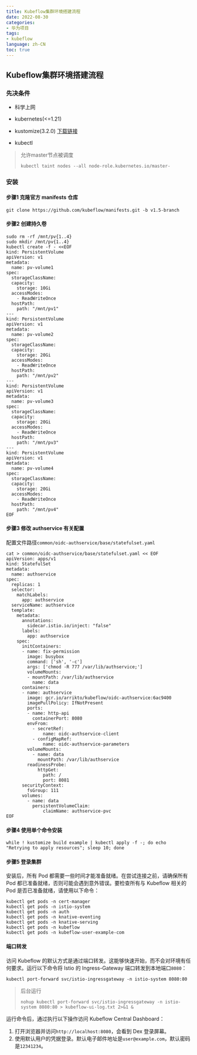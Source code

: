 ```yaml
---
title: Kubeflow集群环境搭建流程
date: 2022-08-30
categories:
- 华为项目
tags:
- kubeflow
language: zh-CN
toc: true
---
```


## Kubeflow集群环境搭建流程

### 先决条件

- 科学上网

- kubernetes(<=1.21)
- kustomize(3.2.0) [下载链接](https://github.com/kubernetes-sigs/kustomize/releases/tag/v3.2.0)
- kubectl

> 允许master节点被调度
>
> ```shell
> kubectl taint nodes --all node-role.kubernetes.io/master-
> ```

<!--more-->

### 安装

#### 步骤1 克隆官方 manifests 仓库

```shell
git clone https://github.com/kubeflow/manifests.git -b v1.5-branch
```

#### 步骤2 创建持久卷

```shell
sudo rm -rf /mnt/pv{1..4}
sudo mkdir /mnt/pv{1..4}
kubectl create -f - <<EOF
kind: PersistentVolume
apiVersion: v1
metadata:
  name: pv-volume1
spec:
  storageClassName:
  capacity:
    storage: 10Gi
  accessModes:
    - ReadWriteOnce
  hostPath:
    path: "/mnt/pv1"
---
kind: PersistentVolume
apiVersion: v1
metadata:
  name: pv-volume2
spec:
  storageClassName:
  capacity:
    storage: 20Gi
  accessModes:
    - ReadWriteOnce
  hostPath:
    path: "/mnt/pv2"
---
kind: PersistentVolume
apiVersion: v1
metadata:
  name: pv-volume3
spec:
  storageClassName:
  capacity:
    storage: 20Gi
  accessModes:
    - ReadWriteOnce
  hostPath:
    path: "/mnt/pv3"
---
kind: PersistentVolume
apiVersion: v1
metadata:
  name: pv-volume4
spec:
  storageClassName:
  capacity:
    storage: 20Gi
  accessModes:
    - ReadWriteOnce
  hostPath:
    path: "/mnt/pv4"
EOF
```

#### 步骤3 修改 authservice 有关配置

配置文件路径`common/oidc-authservice/base/statefulset.yaml`

```shell
cat > common/oidc-authservice/base/statefulset.yaml << EOF
apiVersion: apps/v1
kind: StatefulSet
metadata:
  name: authservice
spec:
  replicas: 1
  selector:
    matchLabels:
      app: authservice
  serviceName: authservice
  template:
    metadata:
      annotations:
        sidecar.istio.io/inject: "false"
      labels:
        app: authservice
    spec:
      initContainers:
      - name: fix-permission
        image: busybox
        command: ['sh', '-c']
        args: ['chmod -R 777 /var/lib/authservice;']
        volumeMounts:
        - mountPath: /var/lib/authservice
          name: data
      containers:
      - name: authservice
        image: gcr.io/arrikto/kubeflow/oidc-authservice:6ac9400
        imagePullPolicy: IfNotPresent
        ports:
        - name: http-api
          containerPort: 8080
        envFrom:
          - secretRef:
              name: oidc-authservice-client
          - configMapRef:
              name: oidc-authservice-parameters
        volumeMounts:
          - name: data
            mountPath: /var/lib/authservice
        readinessProbe:
            httpGet:
              path: /
              port: 8081
      securityContext:
        fsGroup: 111
      volumes:
        - name: data
          persistentVolumeClaim:
              claimName: authservice-pvc
EOF
```

#### 步骤4 使用单个命令安装

```shell
while ! kustomize build example | kubectl apply -f -; do echo "Retrying to apply resources"; sleep 10; done
```

#### 步骤5 登录集群

安装后，所有 Pod 都需要一些时间才能准备就绪。在尝试连接之前，请确保所有 Pod 都已准备就绪，否则可能会遇到意外错误。要检查所有与 Kubeflow 相关的 Pod 是否已准备就绪，请使用以下命令：

```shell
kubectl get pods -n cert-manager
kubectl get pods -n istio-system
kubectl get pods -n auth
kubectl get pods -n knative-eventing
kubectl get pods -n knative-serving
kubectl get pods -n kubeflow
kubectl get pods -n kubeflow-user-example-com
```

#### 端口转发

访问 Kubeflow 的默认方式是通过端口转发。这能够快速开始，而不会对环境有任何要求。运行以下命令将 Istio 的 Ingress-Gateway 端口转发到本地端口`8080`：

```
kubectl port-forward svc/istio-ingressgateway -n istio-system 8080:80
```

> 后台运行 
>
> ```shell
> nohup kubectl port-forward svc/istio-ingressgateway -n istio-system 8080:80 > kubeflow-ui-log.txt 2>&1 &
> ```

运行命令后，通过执行以下操作访问 Kubeflow Central Dashboard：

1. 打开浏览器并访问`http://localhost:8080`，会看到 Dex 登录屏幕。
2. 使用默认用户的凭据登录。默认电子邮件地址是`user@example.com`，默认密码是`12341234`。